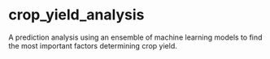 # crop_yield_analysis
A prediction analysis using an ensemble of machine learning models to find the most important factors determining crop yield.
